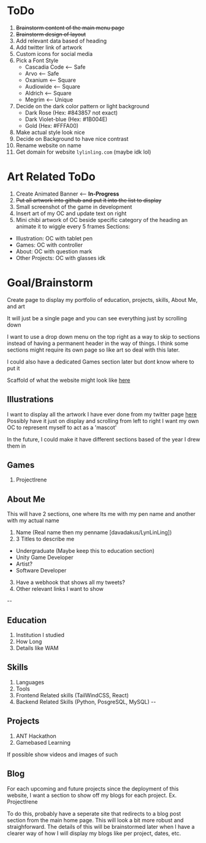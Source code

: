 # ToDo
1. ~~Brainstorm content of the main menu page~~
2. ~~Brainstorm design of layout~~ 
3. Add relevant data based of heading
4. Add twitter link of artwork
5. Custom icons for social media
6. Pick a Font Style
    - Cascadia Code <-- Safe
    - Arvo <-- Safe
    - Oxanium <-- Square
    - Audiowide <-- Square
    - Aldrich <-- Square
    - Megrim <-- Unique
7. Decide on the dark color pattern or light background
    - Dark Rose (Hex: #843857 not exact) <rose-900>
    - Dark Violet-blue (Hex: #1B004E)
    - Gold (Hex: #FFFA00)
8. Make actual style look nice
9. Decide on Background to have nice contrast
10. Rename website on name
11. Get domain for website `lylinling.com` (maybe idk lol)

# Art Related ToDo
1. Create Animated Banner <-- <b>In-Progress</b>
2. ~~Put all artwork into github and put it into the list to display~~ 
3. Small screenshot of the game in development
4. Insert art of my OC and update text on right
5. Mini chibi artwork of OC beside specific category of the heading an animate it to wiggle every 5 frames
Sections:
- Illustration: OC with tablet pen
- Games: OC with controller
- About: OC with question mark
- Other Projects: OC with glasses idk



# Goal/Brainstorm
Create page to display my portfolio of education, projects, skills, About Me, and art

It will just be a single page and you can see everything just by scrolling down

I want to use a drop down menu on the top right as a way to skip to sections instead of having a permanent header in the way of things. I think some sections might require its own page so like art so deal with this later.

I could also have a dedicated Games section later but dont know where to put it

Scaffold of what the website might look like [here](https://www.figma.com/board/efyMloz2dygVGB7CYdJpNZ/Personal-Website?node-id=0-1&p=f&t=E5KB9fY22bN09vh6-0)
## Illustrations
I want to display all the artwork I have ever done from my twitter page [here](https://x.com/LyNLinLing)
Possibly have it just on display and scrolling from left to right
I want my own OC to represent myself to act as a 'mascot'

In the future, I could make it have different sections based of the year I drew them in

## Games
1. ProjectIrene

## About Me
This will have 2 sections, one where Its me with my pen name and another with my actual name
1. Name (Real name then my penname [davadakus/LynLinLing])
2. 3 Titles to describe me
- Undergraduate (Maybe keep this to education section)
- Unity Game Developer
- Artist?
- Software Developer
3. Have a webhook that shows all my tweets?
4. Other relevant links I want to show

--
## Education
1. Institution I studied
2. How Long
3. Details like WAM

## Skills
1. Languages
2. Tools
3. Frontend Related skills (TailWindCSS, React)
4. Backend Related Skills (Python, PosgreSQL, MySQL)
--

## Projects
1. ANT Hackathon 
2. Gamebased Learning

If possible show videos and images of such




## Blog
For each upcoming and future projects since the deployment of this website, I want a section to show off my blogs for each project. Ex. ProjectIrene

To do this, probably have a seperate site that redirects to a blog post section from the main home page. This will look a bit more robust and straighforward.
The details of this will be brainstormed later when I have a clearer way of how I will display my blogs like per project, dates, etc.
